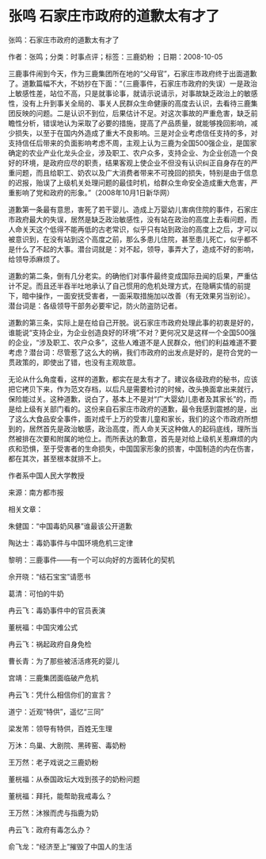 # 张鸣  石家庄市政府的道歉太有才了    
    
张鸣：石家庄市政府的道歉太有才了    
作者：张鸣；分类：时事点评；标签：三鹿奶粉 ；日期：2008-10-05    
三鹿事件闹到今天，作为三鹿集团所在地的“父母官”，石家庄市政府终于出面道歉了。道歉篇幅不大，不妨抄在下面：“（三鹿事件，石家庄市政府的失误）一是政治上敏感性差，站位不高，只是就事论事，就请示说请示，对事故缺乏政治上的敏感性，没有上升到事关全局的、事关人民群众生命健康的高度去认识，去看待三鹿集团反映的问题。二是认识不到位，后果估计不足。对这次事故的严重危害，缺乏前瞻性分析，错误地认为采取了必要的措施，提高了产品质量，就能够挽回影响，减少损失，以至于在国内外造成了重大不良影响。三是对企业考虑信任支持的多，对支持信任后带来的负面影响考虑不周，主观上认为三鹿为全国500强企业，是国家确定的农业产业化龙头企业，涉及职工、农户众多，支持企业、为企业创造一个良好的环境，是政府应尽的职责，结果客观上使企业不但没有认识纠正自身存在的严重问题，而且给职工、奶农以及广大消费者带来不可挽回的损失，特别是由于信息的迟报，贻误了上级机关处理问题的最佳时机，给群众生命安全造成重大危害，严重影响了党和政府的形象。”（2008年10月1日新华网）    
道歉第一条最有意思，害死了若干婴儿、造成上万婴幼儿害病住院的事件，石家庄市政府最大的失误，居然是缺乏政治敏感性，没有站在政治的高度上去看问题，而人命关天这个低得不能再低的古老常识，似乎只有站到政治的高度上之后，才可以被意识到，在没有站到这个高度之前，那么多患儿住院，甚至患儿死亡，似乎都不是什么了不起的大事。潜台词就是：对不起，领导，事弄大了，造成不好的影响，给领导添麻烦了。    
道歉的第二条，倒有几分老实。的确他们对事件最终变成国际丑闻的后果，严重估计不足。而且还半吞半吐地承认了自己惯用的危机处理方式，在隐瞒实情的前提下，暗中操作，一面安抚受害者，一面采取措施加以改善（有无效果另当别论）。潜台词是：各级领导干部务必要牢记，防火防盗防记者。    
道歉的第三条，实际上是在给自己开脱。说石家庄市政府处理此事的初衷是好的，谁能说“支持企业，为企业创造良好的环境”不对？更何况又是这样一个全国500强的企业，“涉及职工、农户众多”，这些人难道不是人民群众，他们的利益难道不要考虑？潜台词：尽管惹了这么大的祸，我们市政府的出发点是好的，是符合党的一贯政策的，即使出了错，也没有主观故意。    
无论从什么角度看，这样的道歉，都实在是太有才了。建议各级政府的秘书，应该把它拷贝下来，作为范文存档，以后凡是需要检讨的时候，改头换面拿出来就行，保险能过关。这种道歉，说白了，基本上不是对“广大婴幼儿患者及其家长”的，而是给上级有关部门看的。这份来自石家庄市政府的道歉，最令我感到震撼的是，出了这么大食品安全事件，面对成千上万的受害儿童和家长，我们的这个市政府所想到的，居然首先是政治敏感，政治高度，而人命关天这种做人的起码底线，理所当然被排在次要和附属的地位上。而所表达的歉意，首先是对给上级机关惹麻烦的内疚和恐惧，至于受害者的生命损失，中国国家形象的损害，中国制造的内在伤害，都在其次，甚至根本就排不上。    
作者系中国人民大学教授    
来源：南方都市报    
    
相关文章：    
朱健国：“中国毒奶风暴”谁最该公开道歉    
陶达士：毒奶事件与中国环境危机三定律    
黎明：三鹿事件——有一个可以向好的方面转化的契机    
佘开晓：“结石宝宝”请愿书    
葛清：可怕的牛奶    
冉云飞：毒奶事件中的官员表演    
董桄福：中国灾难公式    
冉云飞：祸起政府自身免检    
曹长青：为了那些被活活疼死的婴儿    
宫靖：三鹿集团面临破产危机    
冉云飞：凭什么相信你们的宣言？    
道宁：近观“特供”，遥忆“三同”    
梁发芾：领导有特供，百姓无生理    
万沐：鸟巢、大剧院、黑砖窑、毒奶粉    
王万然：老子戏说之三鹿奶粉    
董桄福：从泰国政坛大戏到孩子的奶粉问题    
董桄福：拜托，能帮助我戒毒么？    
王万然：沐猴而虎与指鹿为奶    
冉云飞：政府有毒怎么办？    
俞飞龙：“经济至上”摧毁了中国人的生活